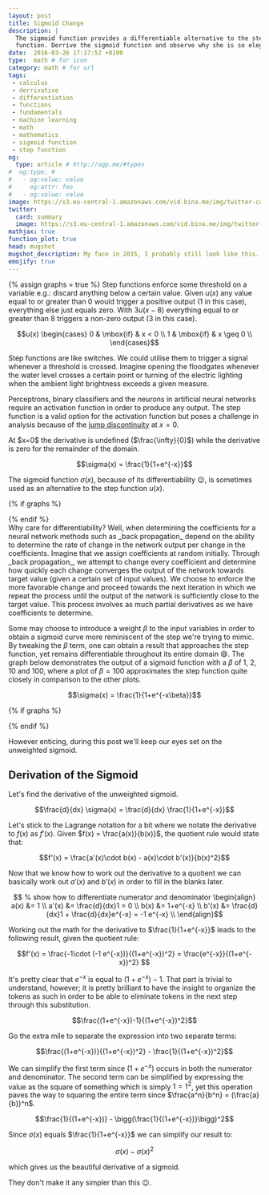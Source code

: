 ```yaml
---
layout: post
title: Sigmoid Change
description: |
  The sigmoid function provides a differentiable alternative to the step
  function. Derrive the sigmoid function and observe why she is so elegant.
date:  2016-03-26 17:17:52 +0100
type:  math # for icon
category: math # for url
tags:
 - calculus
 - derrivative
 - differentiation
 - functions
 - fundamentals
 - machine learning
 - math
 - mathematics
 - sigmoid function
 - step function
og:
  type: article # http://ogp.me/#types
#  og:type: #
#   - og:value: value
#     og:attr: foo
#   - og:value: value
image: https://s3.eu-central-1.amazonaws.com/vid.bina.me/img/twitter-cards/weightedsigmoid_thumb.png
twitter:
  card: summary
  image: https://s3.eu-central-1.amazonaws.com/vid.bina.me/img/twitter-cards/weightedsigmoid_thumb.png
mathjax: true
function_plot: true
head: mugshot
mugshot_description: My face in 2015, I probably still look like this.
emojify: true
---
```

{% assign graphs = true %}
Step functions enforce some threshold on a variable e.g.: discard anything
below a certain value. Given $u(x)$ any value equal to or greater than $0$
would trigger a positive output ($1$ in this case), everything else just equals
zero. With $3u(x-8)$ everything equal to or greater than $8$ triggers a
non-zero output ($3$ in this case).

$$u(x) \begin{cases}
0 & \mbox{if} & x < 0 \\
1 & \mbox{if} & x \geq 0 \\
\end{cases}$$

Step functions are like switches. We could utilise them to trigger a signal
whenever a threshold is crossed. Imagine opening the floodgates whenever the
water level crosses a certain point or turning of the electric lighting when the
ambient light brightness exceeds a given measure.

Perceptrons, binary classifiers and the neurons in artificial neural networks
require an activation function in order to produce any output. The step
function is a valid option for the activation function but poses a challenge
in analysis because of the [jump discontinuity][jump-discontinuity] at $x=0$.

<div class="element note">
At $x=0$ the derivative is undefined ($\frac{\infty}{0}$) while the derivative
is zero for the remainder of the domain.
</div>

$$\sigma(x) = \frac{1}{1+e^{-x}}$$

The sigmoid function $\sigma(x)$, because of its differentiability :wink:, is
sometimes used as an alternative to the step function $u(x)$.

{% if graphs %}
<div class="element graph">
  <script type="text/javascript">
    document.addEventListener("DOMContentLoaded", function(event) {
      functionPlot({
        title: "step & sigmoid",
        width: 300,
        height: 225,
        target: "#sigmoid-step",
        grid: true,
        disableZoom: true,
        xAxis: {domain: [-10,10]},
        yAxis: {domain: [-0.1, 1.1]},
        data: [
          {
            fn: "1/(1+exp(-x))",
            derivative: {
              fn: "1/(1+exp(-x)) - (1/(1+exp(-x)))^2",
              updateOnMouseMove: true
            }
          },
          {
            points: [[-100,0], [0,0], [0,1], [100, 1]],
            fnType: 'points',
            graphType: 'polyline',
          },
        ]
      });
    });
  </script>
  <div id="sigmoid-step"></div>
</div>
{% endif %}

<div class="element note">
Why care for differentiability? Well, when determining the coefficients for a
neural network methods such as _back propagation_ depend on the ability to
determine the rate of change in the network output per change in the
coefficients. Imagine that we assign coefficients at random initially. Through
_back propagation_, we attempt to change every coefficient and determine how
quickly each change converges the output of the network towards target value
(given a certain set of input values). We choose to enforce the more favorable
change and proceed towards the next iteration in which we repeat the process
until the output of the network is sufficiently close to the target value.
This process involves as much partial derivatives as we have coefficients to
determine.
</div>

Some may choose to introduce a weight $\beta$ to the input variables in order
to obtain a sigmoid curve more reminiscent of the step we're trying to mimic.
By tweaking the $\beta$ term, one can obtain a result that approaches the step
function, yet remains differentiable throughout its entire domain :smile:. The
graph below demonstrates the output of a sigmoid function with a $\beta$ of
$1$, $2$, $10$ and $100$, where a plot of $\beta = 100$ approximates the step
function quite closely in comparison to the other plots.

$$\sigma(x) = \frac{1}{1+e^{-x\beta}}$$

{% if graphs %}
<div class="element graph">
  <script type="text/javascript">
    document.addEventListener("DOMContentLoaded", function(event) {
      functionPlot({
        width: 300,
        height: 225,
        target: "#sigmoid",
        title: "weighted sigmoids",
        grid: true,
        disableZoom: true,
        xAxis: {domain: [-6,6]},
        yAxis: {domain: [-0.1, 1.1]},
        data: [
          {
            fn: "1/(1+exp(-x))",
            derivative: {
              fn: "1/(1+exp(-x)) - (1/(1+exp(-x)))^2",
              updateOnMouseMove: true
            }
          },
          {
            fn: "1/(1+exp(-2x))",
            derivative: {
              fn: "1/(1+exp(-2x)) - (1/(1+exp(-2x)))^2",
              updateOnMouseMove: true
            }
          },
          {
            fn: "1/(1+exp(-10x))",
            derivative: {
              fn: "1/(1+exp(-10x)) - (1/(1+exp(-10x)))^2",
              updateOnMouseMove: true
            }
          },
          {
            fn: "1/(1+exp(-100x))",
            derivative: {
              fn: "1/(1+exp(-100x)) - (1/(1+exp(-100x)))^2",
              updateOnMouseMove: true
            }
          },
        ]
      });
    });
  </script>
  <div id="sigmoid"></div>
</div>
{% endif %}

However enticing, during this post we'll keep our eyes set on the unweighted
sigmoid.

## Derivation of the Sigmoid

Let's find the derivative of the unweighted sigmoid.

$$\frac{d}{dx} \sigma(x) = \frac{d}{dx} \frac{1}{1+e^{-x}}$$

Let's stick to the Lagrange notation for a bit where we notate the derivative
to $f(x)$ as $f'(x)$. Given $f(x) = \frac{a(x)}{b(x)}$, the quotient rule would
state that:

$$f'(x) = \frac{a'(x)\cdot b(x) - a(x)\cdot b'(x)}{b(x)^2}$$

Now that we know how to work out the derivative to a quotient we can basically
work out $a'(x)$ and $b'(x)$ in order to fill in the blanks later.

$$ % show how to differentiate numerator and denominator
\begin{align}
  a(x)  &= 1                  \\
  a'(x) &= \frac{d}{dx}1 = 0  \\
  b(x)  &= 1+e^{-x} \\
  b'(x) &= \frac{d}{dx}1 + \frac{d}{dx}e^{-x} = -1 e^{-x} \\
\end{align}$$

Working out the math for the derivative to $\frac{1}{1+e^{-x}}$ leads to the
following result, given the quotient rule:

$$f'(x) = \frac{-1\cdot (-1 e^{-x})}{(1+e^{-x})^2} = \frac{e^{-x}}{(1+e^{-x})^2}
$$

It's pretty clear that $e^{-x}$ is equal to $(1+e^{-x})-1$. That part is
trivial to understand, however; it is pretty brilliant to have the insight to
organize the tokens as such in order to be able to eliminate tokens in the
next step through this substitution.

$$\frac{(1+e^{-x})-1}{(1+e^{-x})^2}$$

Go the extra mile to separate the expression into two separate terms:

$$\frac{(1+e^{-x})}{(1+e^{-x})^2} - \frac{1}{(1+e^{-x})^2}$$

We can simplify the first term since $(1+e^{-x})$ occurs in both the numerator
and denominator. The second term can be simplified by expressing the value as
the square of something which is simply $1 = 1^2$, yet this operation paves
the way to squaring the entire term since $\frac{a^n}{b^n} = (\frac{a}{b})^n$.

$$\frac{1}{(1+e^{-x})} - \bigg(\frac{1}{(1+e^{-x})}\bigg)^2$$

Since $\sigma(x)$ equals $\frac{1}{1+e^{-x}}$ we can simplify our result to:

$$\sigma(x) - \sigma(x)^2$$

which gives us the beautiful derivative of a sigmoid.

They don't make it any simpler than this :wink:.

[step-function]: https://en.wikipedia.org/wiki/Step_function
[jump-discontinuity]: https://en.wikipedia.org/wiki/Classification_of_discontinuities#Jump_discontinuity
[differentiable]: https://en.wikipedia.org/wiki/Differentiable_function
[diff-notation]: http://www.maths.manchester.ac.uk/~cds/articles/derivative.pdf
[youtube-sigmoid]: https://www.youtube.com/watch?v=aVId8KMsdUU
[humprys-notes-sigmoid]: http://www.computing.dcu.ie/~humphrys/Notes/Neural/sigmoid.html
